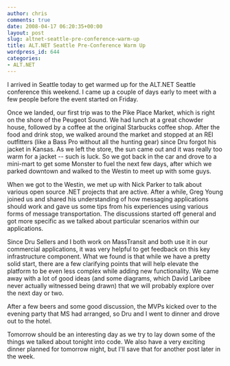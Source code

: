 ```yaml
---
author: chris
comments: true
date: 2008-04-17 06:20:35+00:00
layout: post
slug: altnet-seattle-pre-conference-warm-up
title: ALT.NET Seattle Pre-Conference Warm Up
wordpress_id: 644
categories:
- ALT.NET
---
```


I arrived in Seattle today to get warmed up for the ALT.NET Seattle conference this weekend. I came up a couple of days early to meet with a few people before the event started on Friday.

Once we landed, our first trip was to the Pike Place Market, which is right on the shore of the Peugeot Sound. We had lunch at a great chowder house, followed by a coffee at the original Starbucks coffee shop. After the food and drink stop, we walked around the market and stopped at an REI outfitters (like a Bass Pro without all the hunting gear) since Dru forgot his jacket in Kansas. As we left the store, the sun came out and it was really too warm for a jacket -- such is luck. So we got back in the car and drove to a mini-mart to get some Monster to fuel the next few days, after which we parked downtown and walked to the Westin to meet up with some guys.

When we got to the Westin, we met up with Nick Parker to talk about various open source .NET projects that are active. After a while, Greg Young joined us and shared his understanding of how messaging applications should work and gave us some tips from his experiences using various forms of message transportation. The discussions started off general and got more specific as we talked about particular scenarios within our applications.

Since Dru Sellers and I both work on MassTransit and both use it in our commercial applications, it was very helpful to get feedback on this key infrastructure component. What we found is that while we have a pretty solid start, there are a few clarifying points that will help elevate the platform to be even less complex while adding new functionality. We came away with a lot of good ideas (and some diagrams, which David Laribee never actually witnessed being drawn) that we will probably explore over the next day or two. 

After a few beers and some good discussion, the MVPs kicked over to the evening party that MS had arranged, so Dru and I went to dinner and drove out to the hotel.

Tomorrow should be an interesting day as we try to lay down some of the things we talked about tonight into code. We also have a very exciting dinner planned for tomorrow night, but I'll save that for another post later in the week.
